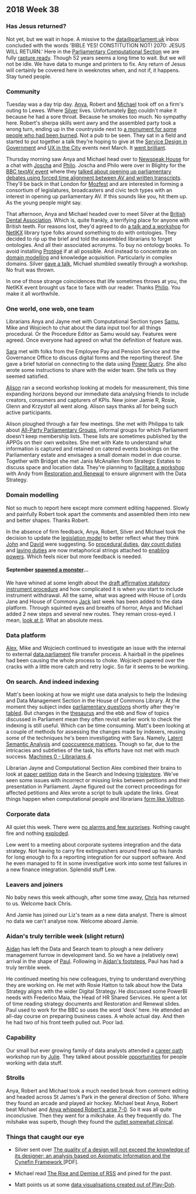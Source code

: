 ## 2018 Week 38

### Has Jesus returned?

Not yet, but we wait in hope. A missive to the [data@parliament.uk](mailto:data@parliament.uk) inbox concluded with the words 'BIBLE YES! CONSTITUTION NOT! 2070: JESUS WILL RETURN.' Here in the [Parliamentary Computational Section](https://pds.blog.parliament.uk/) we are fully [rapture ready](http://www.rr-bb.com/). Though 52 years seems a long time to wait. But we will not be idle. We have data to munge and printers to fix. Any return of Jesus will certainly be covered here in weeknotes when, and not if, it happens. Stay tuned people.

### Community

Tuesday was a day trip day. [Anya](https://twitter.com/bitten_), Robert and [Michael](https://twitter.com/fantasticlife) took off on a firm's outing to Lewes. Where [Silver](https://twitter.com/silveroliver) lives. Unfortunately [Ben](https://twitter.com/benwoodhams) couldn't make it because he had a sore throat. Because he smokes too much. No sympathy here. Robert's sherpa skills went awry and the assembled party took a wrong turn, ending up in the countryside next to [a monument for some people who had been burned](http://www.sussexmartyrs.co.uk/the-history-of-the-memorials/). Not a pub to be seen. They sat in a field and started to put together a talk they're hoping to give at the [Service Design in Government](https://govservicedesign.net/2019/) and [UX in the City](https://uxinthecity.net/2019/manchester/) events next March. It [went brilliant](https://twitter.com/fantasticlife/status/1042048747063177216).

Thursday morning saw Anya and Michael head over to [Newspeak House](https://www.nwspk.com/) for a chat with [Joscha](https://twitter.com/OpenHypervideo) and [Philo](https://twitter.com/phivk). Joscha and Philo were over in Blighty for the [BBC textAV event](https://sites.google.com/view/textav) where they [talked about opening up parliamentary debates using forced time alignment between AV and written transcripts](https://twitter.com/OpenHypervideo/status/1042739191950573568). They'll be back in that London for [Mozfest](https://mozillafestival.org/) and are interested in forming a consortium of legislatures, broadcasters and civic tech types with an interest in opening up parliamentary AV. If this sounds like you, hit them up. As the young people might say.

That afternoon, Anya and Michael headed over to meet Silver at the [British Dental Association](https://bda.org/). Which is, quite frankly, a terrifying place for anyone with British teeth. For reasons lost, they'd agreed to do [a talk and a workshop](http://www.netikx.org/content/ontologies-and-domain-modelling-fun-honest-and-friendly-introduction-20-september-2018) for [NetIKX](http://www.netikx.org/) library type folks around something to do with ontologies. They decided to rip up the brief and told the assembled librarians to forget ontologies. And all their associated acronyms. To buy no ontology books. To avoid installing [Protégé](https://protege.stanford.edu/) if at all possible. And instead to concentrate on [domain modelling](https://en.wikipedia.org/wiki/Domain-driven_design) and knowledge acquisition. Particularly in complex domains. Silver [gave a talk](https://twitter.com/NetIKX/status/1042789960686993408), Michael stumbled sweatily through a workshop. No fruit was thrown.

In one of those strange coincidences that life sometimes throws at you, the NetIKX event brought us face to face with our reader. Thanks [Philip](https://twitter.com/PhilDRoberts). You make it all worthwhile.

### One world, one web, one team

Librarians Anya and Jayne met with Computational Section types [Samu](https://twitter.com/langsamu), Mike and Wojciech to chat about the data input tool for all things procedural. Or the Procedure Editor as Samu would say. Features were agreed. Once everyone had agreed on what the definition of feature was.

[Sara](http://twitter.com/sarafreis) met with folks from the Employee Pay and Pension Service and the Governance Office to discuss digital forms and the reporting thereof. She gave a brief tutorial on connecting to the data using [Power Query](https://en.wikipedia.org/wiki/Power_Pivot#M_Formula_language). She also wrote some instructions to share with the wider team. She tells us they seemed satisfied. 

[Alison](http://twitter.com/oliala) ran a second workshop looking at models for measurement, this time expanding horizons beyond our immediate data analysing friends to include creators, consumers and capturers of KPIs. New joiner Jamie R, Rosie, Glenn and Krzystof all went along. Alison says thanks all for being such active participants.

Alison ploughed through a fair few meetings. She met with Philippa to talk about [All-Party Parliamentary Groups](https://www.parliament.uk/about/mps-and-lords/members/apg/), informal groups for which Parliament doesn't keep membership lists. These lists are sometimes published by the APPGs on their own websites. She met with Kate to understand what information is captured and retained on catered events bookings on the Parliamentary estate and envisages a small domain model in due course. Together with Bridget she met Janis McAnallen from Strategic Estates to discuss space and location data. They're planning to [facilitate a workshop](https://www.youtube.com/watch?v=sv3LG6VVo8o) with Andy from [Restoration and Renewal](https://restorationandrenewal.parliament.uk/) to ensure alignment with the Data Strategy.

### Domain modelling

Not so much to report here except more comment editing happened. Slowly and painfully Robert took apart the comments and assembled them into new and better shapes. Thanks Robert.

In the absence of firm feedback, Anya, Robert, Silver and Michael took the decision to update the [legislation model](https://ukparliament.github.io/ontologies/legislation/legislation-ontology.html) to better reflect what they think [John](https://twitter.com/johnlsheridan) and [David](https://twitter.com/clerkly) were suggesting. So [procedural duties](https://ukparliament.github.io/ontologies/legislation/legislation-ontology.html#d4e248), [day count duties](https://ukparliament.github.io/ontologies/legislation/legislation-ontology.html#d4e213) and [laying duties](https://ukparliament.github.io/ontologies/legislation/legislation-ontology.html#d4e231) are now metaphorical strings attached to [enabling powers](https://ukparliament.github.io/ontologies/legislation/legislation-ontology.html#d4e526). Which feels nicer but more feedback is needed.

#### September [spawned a monster](https://www.youtube.com/watch?v=Xv8LdKp2Y-8)...

We have whined at some length about the [draft affirmative statutory instrument procedure](https://ukparliament.github.io/ontologies/procedure/sis/draft-affirmative.pdf) and how complicated it is when you start to include instrument withdrawal. All the same, what was agreed with House of Lords Jane and House of Commons [Jack](https://twitter.com/jackpdent) last week has been added to the data platform. Through squinted eyes and breaths of horror, Anya and Michael added 2 new steps and several new routes. They remain cross-eyed. I mean, [look at it](https://procedures.azurewebsites.net/Procedures/3/graph). What an absolute mess.

### Data platform

[Alex](https://twitter.com/alexedwardh), Mike and Wojciech continued to investigate an issue with the internal to external [data.parliament](http://www.data.parliament.uk/) file transfer process. A hairball in the pipelines had been causing the whole process to choke. Wojciech papered over the cracks with a little more catch and retry logic. So far it seems to be working.

### On search. And indeed indexing

Matt's been looking at how we might use data analysis to help the Indexing and Data Management Section in the House of Commons Library. At the moment they subject index [parliamentary questions](https://ukparliament.github.io/ontologies/question-and-answer/question-and-answer-ontology.html#d4e625) shortly after they're [tabled](https://ukparliament.github.io/ontologies/tabling/tabling-ontology.html). But changes in the [thesaurus](http://www.data.parliament.uk/dataset/thesauri) and the ebb and flow of topics discussed in Parliament mean they often revisit earlier work to check the indexing is still useful. Which can be time consuming. Matt's been looking at a couple of methods for assessing the changes made by indexers, reusing some of the techniques he's been investigating with Sara. Namely, [Latent Semantic Analysis](https://en.wikipedia.org/wiki/Latent_semantic_analysis) and [cooccurence matrices](https://en.wikipedia.org/wiki/Co-occurrence_matrix). Though so far, due to the intricacies and subtleties of the task, his efforts have not met with much success. [Machines 0 - Librarians 4](https://en.wikipedia.org/wiki/London_0_Hull_4).

Librarian Jayne and Computational Section Alex combined their brains to look at [paper petition](https://www.parliament.uk/get-involved/sign-a-petition/paper-petitions/) data in the Search and Indexing [triplestore](https://en.wikipedia.org/wiki/Triplestore). We've seen some issues with incorrect or missing links between petitions and their presentation in Parliament. Jayne figured out the correct proceedings for affected petitions and Alex wrote a script to bulk update the links. Great things happen when computational people and librarians [form like Voltron](https://www.youtube.com/watch?v=2kkJDHRYxWM).

### Corporate data

All quiet this week. There were [no alarms and few surprises](https://www.youtube.com/watch?v=u5CVsCnxyXg). Nothing caught fire and nothing [exploded](https://www.reddit.com/r/CatastrophicFailure/comments/3z7vj7/the_result_of_a_boiler_explosion_on_a_steam/). 

Lew went to a meeting about corporate systems integration and the data strategy. Not having to carry fire extinguishers around freed up his hands for long enough to fix a reporting integration for our support software. And he even managed to fit in some investigative work into some test failures in a new finance integration. Splendid stuff Lew.

### Leavers and joiners

No baby news this week although, after some time away, [Chris](https://twitter.com/chrisalcockdev) has returned to us. Welcome back Chris.

And Jamie has joined our Liz's team as a new data analyst. There is almost no data we can't analyse now. Welcome aboard Jamie.

### Aidan's truly terrible week (slight return)

[Aidan](https://twitter.com/aidan_morgan) has left the Data and Search team to plough a new delivery management furrow in development land. So we have a (relatively new) arrival in the shape of [Paul](https://twitter.com/paulwakely). Following in [Aidan's footsteps](/weeknotes.data-search/12/#aidans-truly-terrible-week), Paul has had a truly terrible week.

He continued meeting his new colleagues, trying to understand everything they are working on. He met with Rosie Hatton to talk about how the Data Strategy aligns with the wider Digital Strategy. He discussed some PowerBI needs with Frederico Maia, the Head of HR Shared Services. He spent a lot of time reading strategy documents and Restoration and Renewal slides. Paul used to work for the BBC so uses the word 'deck' here. He attended an all-day course on preparing business cases. A whole actual day. And then he had two of his front teeth pulled out. Poor lad.

### Capability

Our small but ever growing family of data analysts attended a [career path](https://www.youtube.com/watch?v=8JM8C49pf40) workshop run by [Julie](https://twitter.com/julietouring). They talked about possible [opportunities](https://www.youtube.com/watch?v=di60NYGu03Y) for people working with data stuff.

### Strolls

Anya, Robert and Michael took a much needed break from comment editing and headed across St James's Park in the general direction of Soho. Where they found an arcade and played air hockey. Michael beat Anya, Robert beat Michael and [Anya whipped Robert's arse 7-0](https://twitter.com/fantasticlife/status/1042448972483186688). So it was all quite inconclusive. Then they went for a milkshake. As they frequently do. The milshake was superb, though they found the [outlet somewhat clinical](http://snowflakegelato.co.uk/boutique-page/soho/).

### Things that caught our eye

* Silver sent over [The quality of a design will not exceed the knowledge of its designer;
an analysis based on Axiomatic Information and the Cynefin Framework ](https://ac.els-cdn.com/S2212827115007994/1-s2.0-S2212827115007994-main.pdf) [PDF].

* Michael read [The Rise and Demise of RSS](https://twobithistory.org/2018/09/16/the-rise-and-demise-of-rss.html) and pined for the past.

* Matt points us at some [data visualisations created out of Play-Doh](https://www.amycesal.com/day-doh-viz-all/).